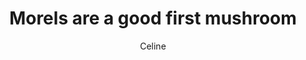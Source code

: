 ---
title: Morels are a good first mushroom
author: Celine
layout: multipage
order: celine
chapter: '010'
links:
  - text: Post a comment about being nearby
    to: '/pieces/celine/011a'
  - text: Send a private message about being nearby
    to: '/pieces/celine/011b'
season: summer
post-count: 163
rank: member
---